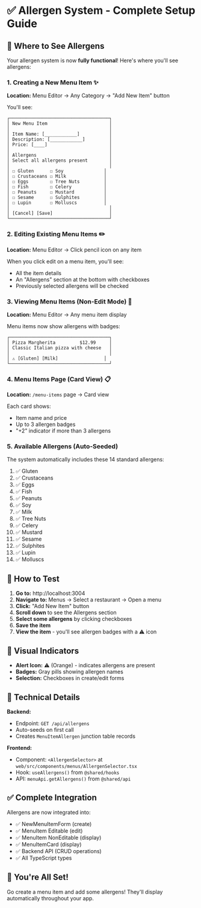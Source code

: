 # ✅ Allergen System - Complete Setup Guide

## 🎯 Where to See Allergens

Your allergen system is now **fully functional**! Here's where you'll see allergens:

### 1. **Creating a New Menu Item** ✨
**Location:** Menu Editor → Any Category → "Add New Item" button

You'll see:
```
┌─────────────────────────────────────┐
│ New Menu Item                       │
│                                     │
│ Item Name: [____________]           │
│ Description: [____________]         │
│ Price: [____]                       │
│                                     │
│ Allergens                           │
│ Select all allergens present        │
│                                     │
│ ☐ Gluten      ☐ Soy               │
│ ☐ Crustaceans ☐ Milk              │
│ ☐ Eggs        ☐ Tree Nuts         │
│ ☐ Fish        ☐ Celery            │
│ ☐ Peanuts     ☐ Mustard           │
│ ☐ Sesame      ☐ Sulphites         │
│ ☐ Lupin       ☐ Molluscs          │
│                                     │
│ [Cancel] [Save]                     │
└─────────────────────────────────────┘
```

### 2. **Editing Existing Menu Items** ✏️
**Location:** Menu Editor → Click pencil icon on any item

When you click edit on a menu item, you'll see:
- All the item details
- An "Allergens" section at the bottom with checkboxes
- Previously selected allergens will be checked

### 3. **Viewing Menu Items (Non-Edit Mode)** 👀
**Location:** Menu Editor → Any menu item display

Menu items now show allergens with badges:
```
┌─────────────────────────────────────┐
│ Pizza Margherita         $12.99     │
│ Classic Italian pizza with cheese   │
│                                     │
│ ⚠️ [Gluten] [Milk]                 │
└─────────────────────────────────────┘
```

### 4. **Menu Items Page (Card View)** 📋
**Location:** `/menu-items` page → Card view

Each card shows:
- Item name and price
- Up to 3 allergen badges
- "+2" indicator if more than 3 allergens

### 5. **Available Allergens** (Auto-Seeded)

The system automatically includes these 14 standard allergens:
1. ✅ Gluten
2. ✅ Crustaceans
3. ✅ Eggs
4. ✅ Fish
5. ✅ Peanuts
6. ✅ Soy
7. ✅ Milk
8. ✅ Tree Nuts
9. ✅ Celery
10. ✅ Mustard
11. ✅ Sesame
12. ✅ Sulphites
13. ✅ Lupin
14. ✅ Molluscs

## 🚀 How to Test

1. **Go to:** http://localhost:3004
2. **Navigate to:** Menus → Select a restaurant → Open a menu
3. **Click:** "Add New Item" button
4. **Scroll down** to see the Allergens section
5. **Select some allergens** by clicking checkboxes
6. **Save the item**
7. **View the item** - you'll see allergen badges with a ⚠️ icon

## 📸 Visual Indicators

- **Alert Icon:** ⚠️ (Orange) - indicates allergens are present
- **Badges:** Gray pills showing allergen names
- **Selection:** Checkboxes in create/edit forms

## 🔧 Technical Details

**Backend:**
- Endpoint: `GET /api/allergens`
- Auto-seeds on first call
- Creates `MenuItemAllergen` junction table records

**Frontend:**
- Component: `<AllergenSelector>` at `web/src/components/menus/AllergenSelector.tsx`
- Hook: `useAllergens()` from `@shared/hooks`
- API: `menuApi.getAllergens()` from `@shared/api`

## ✅ Complete Integration

Allergens are now integrated into:
- ✅ NewMenuItemForm (create)
- ✅ MenuItem Editable (edit)
- ✅ MenuItem NonEditable (display)
- ✅ MenuItemCard (display)
- ✅ Backend API (CRUD operations)
- ✅ All TypeScript types

## 🎉 You're All Set!

Go create a menu item and add some allergens! They'll display automatically throughout your app.

